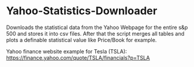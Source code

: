 # Yahoo-Statistics-Downloader
Downloads the statistical data from the Yahoo Webpage for the entire s&amp;p 500 and stores it into csv files. After that the script merges all tables and plots a definable statistical value like Price/Book for example.

Yahoo finance website example for Tesla (TSLA): https://finance.yahoo.com/quote/TSLA/financials?p=TSLA
